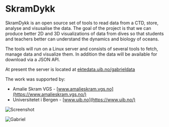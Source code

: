 # SkramDykk 

SkramDykk is an open source set of tools to read data from a CTD, store, analyse and visusalise the data.
The goal of the project is that we can produce better 2D and 3D visualizations of 
data from dives so that students and teachers better can understand the dynamics and biology of oceans. 

The tools will run on a Linux server and consists of several tools to fetch, manage data and visualize them. In addition the data will be available for download via a JSON API. 

At present the server is located at [ektedata.uib.no/gabrieldata](https://ektedata.uib.no/gabrieldata/)

The work was supported by:

* Amalie Skram VGS - [www.amalieskram.vgs.no](https://www.amalieskram.vgs.no/)
* Universitetet i Bergen - [www.uib.no](https://www.uib.no/)



![Screenshot](https://github.com/njberland/SkramDykk/blob/master/screenshots/Screenshot%20temperature.png "Screenshot")

![Gabriel](https://github.com/njberland/SkramDykk/blob/master/screenshots/gabriel.JPG "Gabriel")



